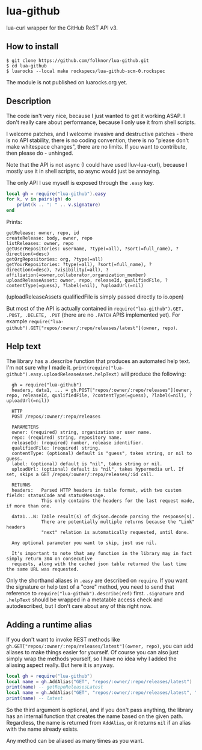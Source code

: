 # lua-github
lua-curl wrapper for the GitHub ReST API v3.

## How to install

```
$ git clone https://github.com/folknor/lua-github.git
$ cd lua-github
$ luarocks --local make rockspecs/lua-github-scm-0.rockspec
```

The module is not published on luarocks.org yet.

## Description

The code isn't very nice, because I just wanted to get it working ASAP. I don't really care about performance, because I only use it from shell scripts.

I welcome patches, and I welcome invasive and destructive patches - there is no API stability, there is no coding convention, there is no "please don't make whitespace changes", there are no limits. If you want to contribute, then please do - unhinged.

Note that the API is not async (I could have used lluv-lua-curl), because I mostly use it in shell scripts, so async would just be annoying.

The only API I use myself is exposed through the `.easy` key.

```lua
local gh = require("lua-github").easy
for k, v in pairs(gh) do
	print(k .. ": " .. v.signature)
end
```

Prints:
```
getRelease: owner, repo, id
createRelease: body, owner, repo
listReleases: owner, repo
getUserRepositories: username, ?type(=all), ?sort(=full_name), ?direction(=desc)
getOrgRepositories: org, ?type(=all)
getYourRepositories: ?type(=all), ?sort(=full_name), ?direction(=desc), ?visibility(=all), ?affiliation(=owner,collaborator,organization_member)
uploadReleaseAsset: owner, repo, releaseId, qualifiedFile, ?contentType(=guess), ?label(=nil), ?uploadUrl(=nil)
```
(uploadReleaseAssets qualifiedFile is simply passed directly to io.open)

But most of the API is actually contained in `require("lua-github").GET, .POST, .DELETE, .PUT` (there are no `.PATCH` APIS implemented yet). For example `require("lua-github").GET["repos/:owner/:repo/releases/latest"](owner, repo)`.

## Help text

The library has a .describe function that produces an automated help text. I'm not sure why I made it. `print(require("lua-github").easy.uploadReleaseAsset.helpText)` will produce the following:

```
  gh = require("lua-github")
  headers, data1, ... = gh.POST["repos/:owner/:repo/releases"](owner, repo, releaseId, qualifiedFile, ?contentType(=guess), ?label(=nil), ?uploadUrl(=nil))

  HTTP
  POST /repos/:owner/:repo/releases

  PARAMETERS
  owner: (required) string, organization or user name.
  repo: (required) string, repository name.
  releaseId: (required) number, release identifier.
  qualifiedFile: (required) string.
  contentType: (optional) default is "guess", takes string, or nil to guess.
  label: (optional) default is "nil", takes string or nil.
  uploadUrl: (optional) default is "nil", takes hypermedia url. If set, skips a GET /repos/:owner/:repo/releases/:id call.

  RETURNS
  headers:   Parsed HTTP headers in table format, with two custom fields: statusCode and statusMessage.
             This only contains the headers for the last request made, if more than one.

  data1...N: Table result(s) of dkjson.decode parsing the response(s).
             There are potentially multiple returns because the "Link" headers
             "next" relation is automatically requested, until done.

  Any optional parameter you want to skip, just use nil.

  It's important to note that any function in the library may in fact simply return 304 on consecutive
  requests, along with the cached json table returned the last time the same URL was requested.
```

Only the shorthand aliases in `.easy` are described on `require`. If you want the signature or help text of a "core" method, you need to send that reference to `require("lua-github").describe(ref)` first. `.signature` and `.helpText` should be wrapped in a metatable access check and autodescribed, but I don't care about any of this right now.

## Adding a runtime alias

If you don't want to invoke REST methods like `gh.GET["repos/:owner/:repo/releases/latest"](owner, repo)`, you can add aliases to make things easier for yourself. Of course you can also just simply wrap the methods yourself, so I have no idea why I added the aliasing aspect really. But here it is anyway.

```lua
local gh = require("lua-github")
local name = gh.AddAlias("GET", "repos/:owner/:repo/releases/latest")
print(name) -- getRepoReleasesLatest
local name = gh.AddAlias("GET", "repos/:owner/:repo/releases/latest", "latest")
print(name) -- latest
```
So the third argument is optional, and if you don't pass anything, the library has an internal function that creates the name based on the given path. Regardless, the name is returned from `AddAlias`, or it returns `nil` if an alias with the name already exists.

Any method can be aliased as many times as you want.
